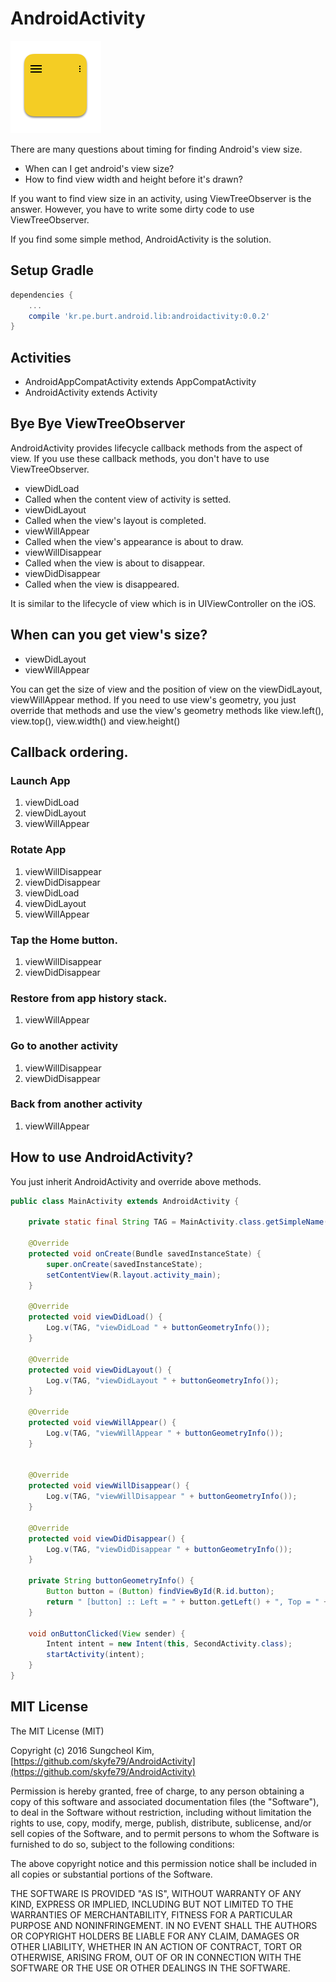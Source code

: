 
# AndroidActivity

![](art/logo.png)

There are many questions about timing for finding Android's view size.

 * When can I get android's view size?
 * How to find view width and height before it's drawn?

If you want to find view size in an activity, using ViewTreeObserver is the answer. However, you have to write some dirty code to use ViewTreeObserver. 

If you find some simple method, AndroidActivity is the solution.

## Setup Gradle

```groovy
dependencies {
    ...
    compile 'kr.pe.burt.android.lib:androidactivity:0.0.2'
}
```
## Activities
 
 * AndroidAppCompatActivity extends AppCompatActivity
 * AndroidActivity extends Activity

 
## Bye Bye ViewTreeObserver

AndroidActivity provides lifecycle callback methods from the aspect of view. If you use these callback methods, you don't have to use ViewTreeObserver. 

* viewDidLoad
 * Called when the content view of activity is setted. 
* viewDidLayout
 * Called when the view's layout is completed.
* viewWillAppear
 * Called when the view's appearance is about to draw. 
* viewWillDisappear
 * Called when the view is about to disappear. 
* viewDidDisappear
 * Called when the view is disappeared.  

It is similar to the lifecycle of view which is in UIViewController on the iOS.

## When can you get view's size?

* viewDidLayout
* viewWillAppear

You can get the size of view and the position of view on the viewDidLayout, viewWillAppear method. If you need to use view's geometry, you just override that methods and use the view's geometry methods like view.left(), view.top(), view.width() and view.height()

## Callback ordering.

### Launch App

 1. viewDidLoad
 2. viewDidLayout
 3. viewWillAppear

### Rotate App

 1. viewWillDisappear
 2. viewDidDisappear
 3. viewDidLoad
 4. viewDidLayout
 5. viewWillAppear

### Tap the Home button.

 1. viewWillDisappear
 2. viewDidDisappear

### Restore from app history stack.
 
 1. viewWillAppear

### Go to another activity

 1. viewWillDisappear
 2. viewDidDisappear

### Back from another activity

 1. viewWillAppear

## How to use AndroidActivity?

You just inherit AndroidActivity and override above methods.

```java
public class MainActivity extends AndroidActivity {

    private static final String TAG = MainActivity.class.getSimpleName();

    @Override
    protected void onCreate(Bundle savedInstanceState) {
        super.onCreate(savedInstanceState);
        setContentView(R.layout.activity_main);
    }

    @Override
    protected void viewDidLoad() {
        Log.v(TAG, "viewDidLoad " + buttonGeometryInfo());
    }

    @Override
    protected void viewDidLayout() {
        Log.v(TAG, "viewDidLayout " + buttonGeometryInfo());
    }

    @Override
    protected void viewWillAppear() {
        Log.v(TAG, "viewWillAppear " + buttonGeometryInfo());
    }


    @Override
    protected void viewWillDisappear() {
        Log.v(TAG, "viewWillDisappear " + buttonGeometryInfo());
    }

    @Override
    protected void viewDidDisappear() {
        Log.v(TAG, "viewDidDisappear " + buttonGeometryInfo());
    }

    private String buttonGeometryInfo() {
        Button button = (Button) findViewById(R.id.button);
        return " [button] :: Left = " + button.getLeft() + ", Top = " + button.getTop() + ", Width = " + button.getWidth() + ", Height = " + button.getHeight();
    }

    void onButtonClicked(View sender) {
        Intent intent = new Intent(this, SecondActivity.class);
        startActivity(intent);
    }
}
```

## MIT License

The MIT License (MIT)

Copyright (c) 2016 Sungcheol Kim, [https://github.com/skyfe79/AndroidActivity](https://github.com/skyfe79/AndroidActivity)

Permission is hereby granted, free of charge, to any person obtaining a copy
of this software and associated documentation files (the "Software"), to deal
in the Software without restriction, including without limitation the rights
to use, copy, modify, merge, publish, distribute, sublicense, and/or sell
copies of the Software, and to permit persons to whom the Software is
furnished to do so, subject to the following conditions:

The above copyright notice and this permission notice shall be included in all
copies or substantial portions of the Software.

THE SOFTWARE IS PROVIDED "AS IS", WITHOUT WARRANTY OF ANY KIND, EXPRESS OR
IMPLIED, INCLUDING BUT NOT LIMITED TO THE WARRANTIES OF MERCHANTABILITY,
FITNESS FOR A PARTICULAR PURPOSE AND NONINFRINGEMENT. IN NO EVENT SHALL THE
AUTHORS OR COPYRIGHT HOLDERS BE LIABLE FOR ANY CLAIM, DAMAGES OR OTHER
LIABILITY, WHETHER IN AN ACTION OF CONTRACT, TORT OR OTHERWISE, ARISING FROM,
OUT OF OR IN CONNECTION WITH THE SOFTWARE OR THE USE OR OTHER DEALINGS IN THE
SOFTWARE. 